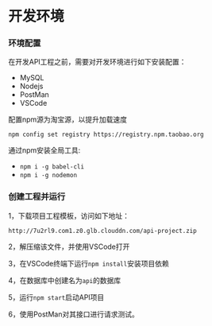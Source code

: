 # 开发环境

### 环境配置

在开发API工程之前，需要对开发环境进行如下安装配置：

* MySQL
* Nodejs
* PostMan
* VSCode

配置npm源为淘宝源，以提升加载速度

```
npm config set registry https://registry.npm.taobao.org
```

通过npm安装全局工具:

* `npm i -g babel-cli`
* `npm i -g nodemon`




### 创建工程并运行

1，下载项目工程模板，访问如下地址：

`http://7u2rl9.com1.z0.glb.clouddn.com/api-project.zip`

2，解压缩该文件，并使用VSCode打开

3，在VSCode终端下运行`npm install`安装项目依赖

4，在数据库中创建名为`api`的数据库

5，运行`npm start`启动API项目

6，使用PostMan对其接口进行请求测试。

